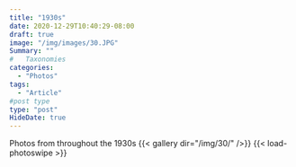 ```yaml
---
title: "1930s"
date: 2020-12-29T10:40:29-08:00
draft: true
image: "/img/images/30.JPG"
Summary: ""
#   Taxonomies
categories:
  - "Photos"
tags:
  - "Article"
#post type
type: "post"
HideDate: true
---
```


Photos from throughout the 1930s
{{< gallery dir="/img/30/" />}} {{< load-photoswipe >}}
